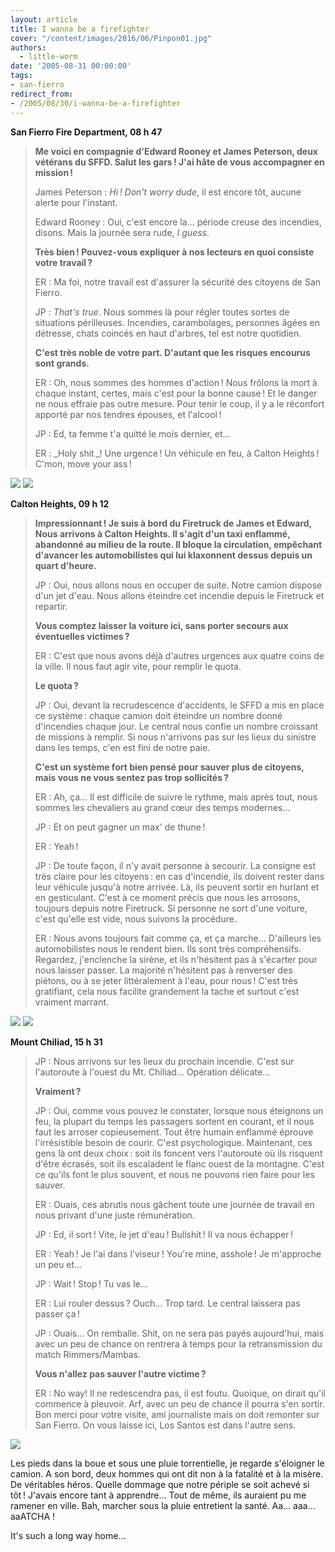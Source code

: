 ```yaml
---
layout: article
title: I wanna be a firefighter
cover: "/content/images/2016/06/Pinpon01.jpg"
authors:
  - little-worm
date: '2005-08-31 00:00:00'
tags:
- san-fierro
redirect_from:
- /2005/08/30/i-wanna-be-a-firefighter
---
```


 **San Fierro Fire Department, 08 h 47**

> **Me voici en compagnie d'Edward Rooney et James Peterson, deux vétérans du SFFD. Salut les gars ! J'ai hâte de vous accompagner en mission !**
> 
> James Peterson : _Hi ! Don't worry dude_, il est encore tôt, aucune alerte pour l'instant.
> 
> Edward Rooney : Oui, c'est encore la… période creuse des incendies, disons. Mais la journée sera rude, _I guess_.
> 
> **Très bien ! Pouvez-vous expliquer à nos lecteurs en quoi consiste votre travail ?**
> 
> ER : Ma foi, notre travail est d'assurer la sécurité des citoyens de San Fierro.
> 
> JP : _That's true_. Nous sommes là pour régler toutes sortes de situations périlleuses. Incendies, carambolages, personnes âgées en détresse, chats coincés en haut d'arbres, tel est notre quotidien.
> 
> **C'est très noble de votre part. D'autant que les risques encourus sont grands.**
> 
> ER : Oh, nous sommes des hommes d'action ! Nous frôlons la mort à chaque instant, certes, mais c'est pour la bonne cause ! Et le danger ne nous effraie pas outre mesure. Pour tenir le coup, il y a le réconfort apporté par nos tendres épouses, et l'alcool !
> 
> JP : Ed, ta femme t'a quitté le mois dernier, et…
> 
> ER : \_Holy shit \_! Une urgence ! Un véhicule en feu, à Calton Heights ! C'mon, move your ass !

![](/content/images/2005/01/Pinpon02.jpg)
![](/content/images/2005/01/Pinpon03.jpg)

**Calton Heights, 09 h 12**

> **Impressionnant ! Je suis à bord du Firetruck de James et Edward, Nous arrivons à Calton Heights. Il s'agit d'un taxi enflammé, abandonné au milieu de la route. Il bloque la circulation, empêchant d'avancer les automobilistes qui lui klaxonnent dessus depuis un quart d'heure.**
> 
> JP : Oui, nous allons nous en occuper de suite. Notre camion dispose d'un jet d'eau. Nous allons éteindre cet incendie depuis le Firetruck et repartir.
> 
> **Vous comptez laisser la voiture ici, sans porter secours aux éventuelles victimes ?**
> 
> ER : C'est que nous avons déjà d'autres urgences aux quatre coins de la ville. Il nous faut agir vite, pour remplir le quota.
> 
> **Le quota ?**
> 
> JP : Oui, devant la recrudescence d'accidents, le SFFD a mis en place ce système : chaque camion doit éteindre un nombre donné d'incendies chaque jour. Le central nous confie un nombre croissant de missions à remplir. Si nous n'arrivons pas sur les lieux du sinistre dans les temps, c'en est fini de notre paie.
> 
> **C'est un système fort bien pensé pour sauver plus de citoyens, mais vous ne vous sentez pas trop sollicités ?**
> 
> ER : Ah, ça… Il est difficile de suivre le rythme, mais après tout, nous sommes les chevaliers au grand cœur des temps modernes…
> 
> JP : Et on peut gagner un max' de thune !
> 
> ER : Yeah !
> 
> JP : De toute façon, il n'y avait personne à secourir. La consigne est très claire pour les citoyens : en cas d'incendie, ils doivent rester dans leur véhicule jusqu'à notre arrivée. Là, ils peuvent sortir en hurlant et en gesticulant. C'est à ce moment précis que nous les arrosons, toujours depuis notre Firetruck. Si personne ne sort d'une voiture, c'est qu'elle est vide, nous suivons la procédure.
> 
> ER : Nous avons toujours fait comme ça, et ça marche… D'ailleurs les automobilistes nous le rendent bien. Ils sont très compréhensifs. Regardez, j'enclenche la sirène, et ils n'hésitent pas à s'écarter pour nous laisser passer. La majorité n'hésitent pas à renverser des piétons, ou à se jeter littéralement à l'eau, pour nous ! C'est très gratifiant, cela nous facilite grandement la tache et surtout c'est vraiment marrant.

![](/content/images/2005/01/Pinpon04.jpg)
![](/content/images/2005/01/Pinpon05.jpg)

**Mount Chiliad, 15 h 31**

> JP : Nous arrivons sur les lieux du prochain incendie. C'est sur l'autoroute à l'ouest du Mt. Chiliad… Opération délicate…
> 
> **Vraiment ?**
> 
> JP : Oui, comme vous pouvez le constater, lorsque nous éteignons un feu, la plupart du temps les passagers sortent en courant, et il nous faut les arroser copieusement. Tout être humain enflammé éprouve l'irrésistible besoin de courir. C'est psychologique. Maintenant, ces gens là ont deux choix : soit ils foncent vers l'autoroute où ils risquent d'être écrasés, soit ils escaladent le flanc ouest de la montagne. C'est ce qu'ils font le plus souvent, et nous ne pouvons rien faire pour les sauver.
> 
> ER : Ouais, ces abrutis nous gâchent toute une journée de travail en nous privant d'une juste rémunération.
> 
> JP : Ed, il sort ! Vite, le jet d'eau ! Bullshit ! Il va nous échapper !
> 
> ER : Yeah ! Je l'ai dans l'viseur ! You're mine, asshole ! Je m'approche un peu et…
> 
> JP : Wait ! Stop ! Tu vas le…
> 
> ER : Lui rouler dessus ? Ouch… Trop tard. Le central laissera pas passer ça !
> 
> JP : Ouais… On remballe. Shit, on ne sera pas payés aujourd'hui, mais avec un peu de chance on rentrera à temps pour la retransmission du match Rimmers/Mambas.
> 
> **Vous n'allez pas sauver l'autre victime ?**
> 
> ER : No way! Il ne redescendra pas, il est foutu. Quoique, on dirait qu'il commence à pleuvoir. Arf, avec un peu de chance il pourra s'en sortir. Bon merci pour votre visite, ami journaliste mais on doit remonter sur San Fierro. On vous laisse ici, Los Santos est dans l'autre sens.

![](/content/images/2005/01/Pinpon06.jpg)

Les pieds dans la boue et sous une pluie torrentielle, je regarde s'éloigner le camion. A son bord, deux hommes qui ont dit non à la fatalité et à la misère. De véritables héros. Quelle dommage que notre périple se soit achevé si tôt ! J'avais encore tant à apprendre… Tout de même, ils auraient pu me ramener en ville. Bah, marcher sous la pluie entretient la santé. Aa… aaa… aaATCHA !

It's such a long way home…